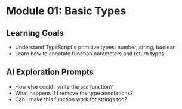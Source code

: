 # Module 01: Basic Types

## Learning Goals

- Understand TypeScript's primitive types: number, string, boolean
- Learn how to annotate function parameters and return types

## AI Exploration Prompts

- How else could I write the `add` function?
- What happens if I remove the type annotations?
- Can I make this function work for strings too?
